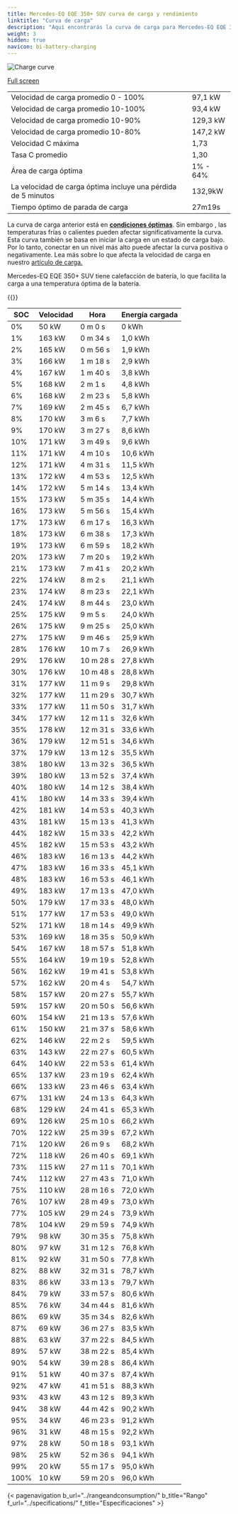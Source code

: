 ```yaml
---
title: Mercedes-EQ EQE 350+ SUV curva de carga y rendimiento
linktitle: "Curva de carga"
description: "Aquí encontrarás la curva de carga para Mercedes-EQ EQE 350+ SUV."
weight: 3
hidden: true
navicon: bi-battery-charging
---
```

<!-- markdownlint-disable MD033 -->
<img src="/images/models/mercedes/eqe_suv/eqe_350plus_suv/chargingcurve.svg" alt="Charge curve" class="img-fluid">

[Full screen](/images/models/mercedes/eqe_suv/eqe_350plus_suv/chargingcurve.svg)


<table class="table table-striped border">
<tbody>
<tr>
<td>Velocidad de carga promedio 0 - 100%</td><td>97,1 kW</td>
</tr>
<tr>
<td>Velocidad de carga promedio 10-100%</td><td>93,4 kW</td>
</tr>
<tr>
<td>Velocidad de carga promedio 10-90%</td><td>129,3 kW</td>
</tr>
<tr>
<td>Velocidad de carga promedio 10-80%</td><td>147,2 kW</td>
</tr>
<tr>
<td>Velocidad C máxima</td><td>1,73</td>
</tr>
<tr>
<td>Tasa C promedio</td><td>1,30</td>
</tr>
<tr>
<td>Área de carga óptima</td><td>1% - 64%</td>
</tr>
<tr>
<td>La velocidad de carga óptima incluye una pérdida de 5 minutos</td><td>132,9kW</td>
</tr>
<tr>
<td>Tiempo óptimo de parada de carga</td><td>27m19s</td>
</tr>
</tbody>
</table>


La curva de carga anterior está en **[condiciones óptimas](../../../../../technology/battery/charging/#temperatura)**. Sin embargo , las temperaturas frías o calientes pueden afectar significativamente la curva. Esta curva también se basa en iniciar la carga en un estado de carga bajo. Por lo tanto, conectar en un nivel más alto puede afectar la curva positiva o negativamente. Lea más sobre lo que afecta la velocidad de carga en nuestro [artículo de carga.](../../../../../technology/battery/charging/)


Mercedes-EQ EQE 350+ SUV tiene calefacción de batería, lo que facilita la carga a una temperatura óptima de la batería.


{{<evkxdisplayaddarticle />}}
<table class="table table-striped border">
<thead>
<tr><th>SOC</th><th>Velocidad</th><th>Hora</th><th>Energía cargada</th></tr>
</thead>
<tbody>
<tr>
<td>0%</td><td>50 kW</td><td> 0 m 0 s </td><td>0 kWh </td>
</tr>
<tr>
<td>1%</td><td>163 kW</td><td> 0 m 34 s </td><td>1,0 kWh </td>
</tr>
<tr>
<td>2%</td><td>165 kW</td><td> 0 m 56 s </td><td>1,9 kWh </td>
</tr>
<tr>
<td>3%</td><td>166 kW</td><td> 1 m 18 s </td><td>2,9 kWh </td>
</tr>
<tr>
<td>4%</td><td>167 kW</td><td> 1 m 40 s </td><td>3,8 kWh </td>
</tr>
<tr>
<td>5%</td><td>168 kW</td><td> 2 m 1 s </td><td>4,8 kWh </td>
</tr>
<tr>
<td>6%</td><td>168 kW</td><td> 2 m 23 s </td><td>5,8 kWh </td>
</tr>
<tr>
<td>7%</td><td>169 kW</td><td> 2 m 45 s </td><td>6,7 kWh </td>
</tr>
<tr>
<td>8%</td><td>170 kW</td><td> 3 m 6 s </td><td>7,7 kWh </td>
</tr>
<tr>
<td>9%</td><td>170 kW</td><td> 3 m 27 s </td><td>8,6 kWh </td>
</tr>
<tr>
<td>10%</td><td>171 kW</td><td> 3 m 49 s </td><td>9,6 kWh </td>
</tr>
<tr>
<td>11%</td><td>171 kW</td><td> 4 m 10 s </td><td>10,6 kWh </td>
</tr>
<tr>
<td>12%</td><td>171 kW</td><td> 4 m 31 s </td><td>11,5 kWh </td>
</tr>
<tr>
<td>13%</td><td>172 kW</td><td> 4 m 53 s </td><td>12,5 kWh </td>
</tr>
<tr>
<td>14%</td><td>172 kW</td><td> 5 m 14 s </td><td>13,4 kWh </td>
</tr>
<tr>
<td>15%</td><td>173 kW</td><td> 5 m 35 s </td><td>14,4 kWh </td>
</tr>
<tr>
<td>16%</td><td>173 kW</td><td> 5 m 56 s </td><td>15,4 kWh </td>
</tr>
<tr>
<td>17%</td><td>173 kW</td><td> 6 m 17 s </td><td>16,3 kWh </td>
</tr>
<tr>
<td>18%</td><td>173 kW</td><td> 6 m 38 s </td><td>17,3 kWh </td>
</tr>
<tr>
<td>19%</td><td>173 kW</td><td> 6 m 59 s </td><td>18,2 kWh </td>
</tr>
<tr>
<td>20%</td><td>173 kW</td><td> 7 m 20 s </td><td>19,2 kWh </td>
</tr>
<tr>
<td>21%</td><td>173 kW</td><td> 7 m 41 s </td><td>20,2 kWh </td>
</tr>
<tr>
<td>22%</td><td>174 kW</td><td> 8 m 2 s </td><td>21,1 kWh </td>
</tr>
<tr>
<td>23%</td><td>174 kW</td><td> 8 m 23 s </td><td>22,1 kWh </td>
</tr>
<tr>
<td>24%</td><td>174 kW</td><td> 8 m 44 s </td><td>23,0 kWh </td>
</tr>
<tr>
<td>25%</td><td>175 kW</td><td> 9 m 5 s </td><td>24,0 kWh </td>
</tr>
<tr>
<td>26%</td><td>175 kW</td><td> 9 m 25 s </td><td>25,0 kWh </td>
</tr>
<tr>
<td>27%</td><td>175 kW</td><td> 9 m 46 s </td><td>25,9 kWh </td>
</tr>
<tr>
<td>28%</td><td>176 kW</td><td> 10 m 7 s </td><td>26,9 kWh </td>
</tr>
<tr>
<td>29%</td><td>176 kW</td><td> 10 m 28 s </td><td>27,8 kWh </td>
</tr>
<tr>
<td>30%</td><td>176 kW</td><td> 10 m 48 s </td><td>28,8 kWh </td>
</tr>
<tr>
<td>31%</td><td>177 kW</td><td> 11 m 9 s </td><td>29,8 kWh </td>
</tr>
<tr>
<td>32%</td><td>177 kW</td><td> 11 m 29 s </td><td>30,7 kWh </td>
</tr>
<tr>
<td>33%</td><td>177 kW</td><td> 11 m 50 s </td><td>31,7 kWh </td>
</tr>
<tr>
<td>34%</td><td>177 kW</td><td> 12 m 11 s </td><td>32,6 kWh </td>
</tr>
<tr>
<td>35%</td><td>178 kW</td><td> 12 m 31 s </td><td>33,6 kWh </td>
</tr>
<tr>
<td>36%</td><td>179 kW</td><td> 12 m 51 s </td><td>34,6 kWh </td>
</tr>
<tr>
<td>37%</td><td>179 kW</td><td> 13 m 12 s </td><td>35,5 kWh </td>
</tr>
<tr>
<td>38%</td><td>180 kW</td><td> 13 m 32 s </td><td>36,5 kWh </td>
</tr>
<tr>
<td>39%</td><td>180 kW</td><td> 13 m 52 s </td><td>37,4 kWh </td>
</tr>
<tr>
<td>40%</td><td>180 kW</td><td> 14 m 12 s </td><td>38,4 kWh </td>
</tr>
<tr>
<td>41%</td><td>180 kW</td><td> 14 m 33 s </td><td>39,4 kWh </td>
</tr>
<tr>
<td>42%</td><td>181 kW</td><td> 14 m 53 s </td><td>40,3 kWh </td>
</tr>
<tr>
<td>43%</td><td>181 kW</td><td> 15 m 13 s </td><td>41,3 kWh </td>
</tr>
<tr>
<td>44%</td><td>182 kW</td><td> 15 m 33 s </td><td>42,2 kWh </td>
</tr>
<tr>
<td>45%</td><td>182 kW</td><td> 15 m 53 s </td><td>43,2 kWh </td>
</tr>
<tr>
<td>46%</td><td>183 kW</td><td> 16 m 13 s </td><td>44,2 kWh </td>
</tr>
<tr>
<td>47%</td><td>183 kW</td><td> 16 m 33 s </td><td>45,1 kWh </td>
</tr>
<tr>
<td>48%</td><td>183 kW</td><td> 16 m 53 s </td><td>46,1 kWh </td>
</tr>
<tr>
<td>49%</td><td>183 kW</td><td> 17 m 13 s </td><td>47,0 kWh </td>
</tr>
<tr>
<td>50%</td><td>179 kW</td><td> 17 m 33 s </td><td>48,0 kWh </td>
</tr>
<tr>
<td>51%</td><td>177 kW</td><td> 17 m 53 s </td><td>49,0 kWh </td>
</tr>
<tr>
<td>52%</td><td>171 kW</td><td> 18 m 14 s </td><td>49,9 kWh </td>
</tr>
<tr>
<td>53%</td><td>169 kW</td><td> 18 m 35 s </td><td>50,9 kWh </td>
</tr>
<tr>
<td>54%</td><td>167 kW</td><td> 18 m 57 s </td><td>51,8 kWh </td>
</tr>
<tr>
<td>55%</td><td>164 kW</td><td> 19 m 19 s </td><td>52,8 kWh </td>
</tr>
<tr>
<td>56%</td><td>162 kW</td><td> 19 m 41 s </td><td>53,8 kWh </td>
</tr>
<tr>
<td>57%</td><td>162 kW</td><td> 20 m 4 s </td><td>54,7 kWh </td>
</tr>
<tr>
<td>58%</td><td>157 kW</td><td> 20 m 27 s </td><td>55,7 kWh </td>
</tr>
<tr>
<td>59%</td><td>157 kW</td><td> 20 m 50 s </td><td>56,6 kWh </td>
</tr>
<tr>
<td>60%</td><td>154 kW</td><td> 21 m 13 s </td><td>57,6 kWh </td>
</tr>
<tr>
<td>61%</td><td>150 kW</td><td> 21 m 37 s </td><td>58,6 kWh </td>
</tr>
<tr>
<td>62%</td><td>146 kW</td><td> 22 m 2 s </td><td>59,5 kWh </td>
</tr>
<tr>
<td>63%</td><td>143 kW</td><td> 22 m 27 s </td><td>60,5 kWh </td>
</tr>
<tr>
<td>64%</td><td>140 kW</td><td> 22 m 53 s </td><td>61,4 kWh </td>
</tr>
<tr>
<td>65%</td><td>137 kW</td><td> 23 m 19 s </td><td>62,4 kWh </td>
</tr>
<tr>
<td>66%</td><td>133 kW</td><td> 23 m 46 s </td><td>63,4 kWh </td>
</tr>
<tr>
<td>67%</td><td>131 kW</td><td> 24 m 13 s </td><td>64,3 kWh </td>
</tr>
<tr>
<td>68%</td><td>129 kW</td><td> 24 m 41 s </td><td>65,3 kWh </td>
</tr>
<tr>
<td>69%</td><td>126 kW</td><td> 25 m 10 s </td><td>66,2 kWh </td>
</tr>
<tr>
<td>70%</td><td>122 kW</td><td> 25 m 39 s </td><td>67,2 kWh </td>
</tr>
<tr>
<td>71%</td><td>120 kW</td><td> 26 m 9 s </td><td>68,2 kWh </td>
</tr>
<tr>
<td>72%</td><td>118 kW</td><td> 26 m 40 s </td><td>69,1 kWh </td>
</tr>
<tr>
<td>73%</td><td>115 kW</td><td> 27 m 11 s </td><td>70,1 kWh </td>
</tr>
<tr>
<td>74%</td><td>112 kW</td><td> 27 m 43 s </td><td>71,0 kWh </td>
</tr>
<tr>
<td>75%</td><td>110 kW</td><td> 28 m 16 s </td><td>72,0 kWh </td>
</tr>
<tr>
<td>76%</td><td>107 kW</td><td> 28 m 49 s </td><td>73,0 kWh </td>
</tr>
<tr>
<td>77%</td><td>105 kW</td><td> 29 m 24 s </td><td>73,9 kWh </td>
</tr>
<tr>
<td>78%</td><td>104 kW</td><td> 29 m 59 s </td><td>74,9 kWh </td>
</tr>
<tr>
<td>79%</td><td>98 kW</td><td> 30 m 35 s </td><td>75,8 kWh </td>
</tr>
<tr>
<td>80%</td><td>97 kW</td><td> 31 m 12 s </td><td>76,8 kWh </td>
</tr>
<tr>
<td>81%</td><td>92 kW</td><td> 31 m 50 s </td><td>77,8 kWh </td>
</tr>
<tr>
<td>82%</td><td>88 kW</td><td> 32 m 31 s </td><td>78,7 kWh </td>
</tr>
<tr>
<td>83%</td><td>86 kW</td><td> 33 m 13 s </td><td>79,7 kWh </td>
</tr>
<tr>
<td>84%</td><td>79 kW</td><td> 33 m 57 s </td><td>80,6 kWh </td>
</tr>
<tr>
<td>85%</td><td>76 kW</td><td> 34 m 44 s </td><td>81,6 kWh </td>
</tr>
<tr>
<td>86%</td><td>69 kW</td><td> 35 m 34 s </td><td>82,6 kWh </td>
</tr>
<tr>
<td>87%</td><td>69 kW</td><td> 36 m 27 s </td><td>83,5 kWh </td>
</tr>
<tr>
<td>88%</td><td>63 kW</td><td> 37 m 22 s </td><td>84,5 kWh </td>
</tr>
<tr>
<td>89%</td><td>57 kW</td><td> 38 m 22 s </td><td>85,4 kWh </td>
</tr>
<tr>
<td>90%</td><td>54 kW</td><td> 39 m 28 s </td><td>86,4 kWh </td>
</tr>
<tr>
<td>91%</td><td>51 kW</td><td> 40 m 37 s </td><td>87,4 kWh </td>
</tr>
<tr>
<td>92%</td><td>47 kW</td><td> 41 m 51 s </td><td>88,3 kWh </td>
</tr>
<tr>
<td>93%</td><td>43 kW</td><td> 43 m 12 s </td><td>89,3 kWh </td>
</tr>
<tr>
<td>94%</td><td>38 kW</td><td> 44 m 42 s </td><td>90,2 kWh </td>
</tr>
<tr>
<td>95%</td><td>34 kW</td><td> 46 m 23 s </td><td>91,2 kWh </td>
</tr>
<tr>
<td>96%</td><td>31 kW</td><td> 48 m 15 s </td><td>92,2 kWh </td>
</tr>
<tr>
<td>97%</td><td>28 kW</td><td> 50 m 18 s </td><td>93,1 kWh </td>
</tr>
<tr>
<td>98%</td><td>25 kW</td><td> 52 m 36 s </td><td>94,1 kWh </td>
</tr>
<tr>
<td>99%</td><td>20 kW</td><td> 55 m 17 s </td><td>95,0 kWh </td>
</tr>
<tr>
<td>100%</td><td>10 kW</td><td> 59 m 20 s </td><td>96,0 kWh </td>
</tr>
</tbody>
</table>


{< pagenavigation b_url="../rangeandconsumption/" b_title="Rango" f_url="../specifications/" f_title="Especificaciones" >}
